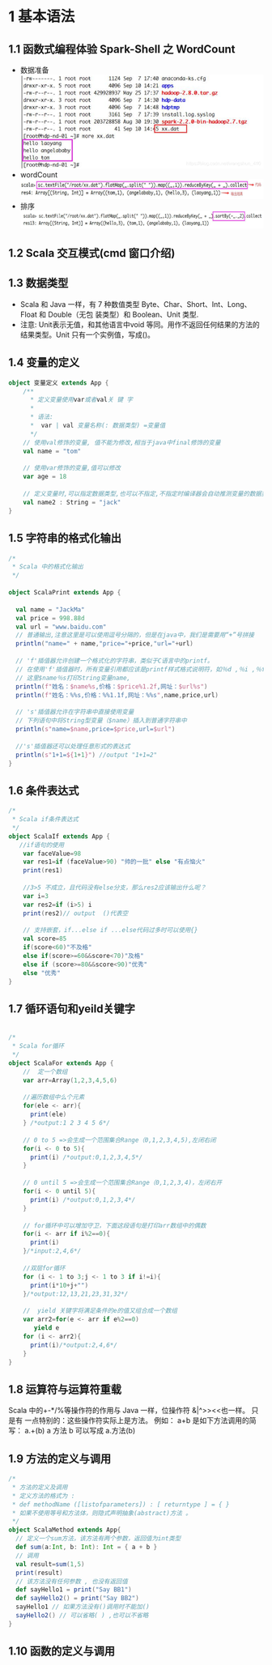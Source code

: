 # 1 基本语法
## 1.1 函数式编程体验 Spark-Shell 之 WordCount
- 数据准备
![数据准备](./picture/wordCount.png)
- wordCount
![wordCount](./picture/wordCount2.png)
- 排序
![排序](./picture/wordCount3.png)
## 1.2 Scala 交互模式(cmd 窗口介绍)
## 1.3 数据类型
- Scala 和 Java 一样，有 7 种数值类型 Byte、Char、Short、Int、Long、Float 和 Double（无包 装类型）和 Boolean、Unit 类型.
- 注意: Unit表示无值，和其他语言中void 等同。用作不返回任何结果的方法的结果类型。Unit 只有一个实例值，写成()。
## 1.4 变量的定义
```scala
object 变量定义 extends App { 
    /** 
      * 定义变量使用var或者val关 键 字 
      *
      * 语法: 
      *  var | val 变量名称(: 数据类型) =变量值
      */
    // 使用val修饰的变量, 值不能为修改,相当于java中final修饰的变量 
    val name = "tom"
 
    // 使用var修饰的变量,值可以修改 
    var age = 18
 
    // 定义变量时,可以指定数据类型,也可以不指定,不指定时编译器会自动推测变量的数据类型 
    val name2 : String = "jack"
}
```
## 1.5 字符串的格式化输出
```scala
/*
 * Scala 中的格式化输出
 */
 
object ScalaPrint extends App {
 
  val name = "JackMa"
  val price = 998.88d
  val url = "www.baidu.com"
  // 普通输出,注意这里是可以使用逗号分隔的，但是在java中，我们是需要用“+”号拼接
  println("name=" + name,"price="+price,"url="+url)
 
  // 'f'插值器允许创建一个格式化的字符串，类似于C语言中的printf。
  // 在使用'f'插值器时，所有变量引用都应该是printf样式格式说明符，如％d ,％i ,％f等 。
  // 这里$name％s打印String变量name,
  println(f"姓名：$name%s,价格：$price%1.2f,网址：$url%s")
  println(f"姓名：%%s,价格：%%1.1f,网址：%%s",name,price,url)
 
  // 's'插值器允许在字符串中直接使用变量
  // 下列语句中将String型变量（$name）插入到普通字符串中
  println(s"name=$name,price=$price,url=$url")
 
  //'s'插值器还可以处理任意形式的表达式
  println(s"1+1=${1+1}") //output "1+1=2"
}
```
## 1.6 条件表达式
```scala
/*
 * Scala if条件表达式
 */
object ScalaIf extends App {
   //if语句的使用
    var faceValue=98
    var res1=if (faceValue>90) "帅的一批" else "有点恼火"
    print(res1)
 
    //3>5 不成立，且代码没有else分支，那么res2应该输出什么呢？
    var i=3
    var res2=if (i>5) i
    print(res2)// output  ()代表空
 
    // 支持嵌套，if...else if ...else代码过多时可以使用{}
    val score=85
    if(score<60)"不及格"
    else if(score>=60&&score<70)"及格"
    else if (score>=80&&score<90)"优秀"
    else "优秀"
}
```
## 1.7 循环语句和yeild关键字
```scala

/*
 * Scala for循环
 */
object ScalaFor extends App {
    //  定一个数组
    var arr=Array(1,2,3,4,5,6)
 
    //遍历数组中么个元素
    for(ele <- arr){
      print(ele)
    } /*output:1 2 3 4 5 6*/
 
    // 0 to 5 =>会生成一个范围集合Range（0,1,2,3,4,5),左闭右闭
    for(i <- 0 to 5){
      print(i) /*output:0,1,2,3,4,5*/
    }
 
    // 0 until 5 =>会生成一个范围集合Range（0,1,2,3,4)，左闭右开
    for(i <- 0 until 5){
      print(i) /*output:0,1,2,3,4*/
    }
 
    // for循环中可以增加守卫，下面这段语句是打印arr数组中的偶数
    for(i <- arr if i%2==0){
      print(i)
    }/*input:2,4,6*/
 
    //双层for循环
    for (i <- 1 to 3;j <- 1 to 3 if i!=i){
      print(i*10+j+"")
    }/*output:12,13,21,23,31,32*/
 
    //  yield 关键字将满足条件的e的值又组合成一个数组
    var arr2=for(e <- arr if e%2==0)
       yield e
    for (i <- arr2){
      print(i)/*output:2,4,6*/
    }
}
```
## 1.8 运算符与运算符重载
Scala 中的+-*/%等操作符的作用与 Java 一样，位操作符 &|^>><<也一样。
只是有 一点特别的：这些操作符实际上是方法。
例如：
a+b
是如下方法调用的简写：
a.+(b)
a 方法 b 可以写成 a.方法(b)
## 1.9 方法的定义与调用
```scala
/*
 * 方法的定义及调用
 * 定义方法的格式为 :
 * def methodName ([listofparameters]) : [ returntype ] = { }
 * 如果不使用等号和方法体，则隐式声明抽象(abstract)方法 。
 */
object ScalaMethod extends App{
  // 定义一个sum方法，该方法有两个参数，返回值为int类型
  def sum(a:Int, b: Int): Int = { a + b }
  // 调用
  val result=sum(1,5)
  print(result)
  // 该方法没有任何参数 , 也没有返回值
  def sayHello1 = print("Say BB1")
  def sayHello2() = print("Say BB2")
  sayHello1 // 如果方法没有()调用时不能加()
  sayHello2() // 可以省略( ) ,也可以不省略
}
```
## 1.10 函数的定义与调用


